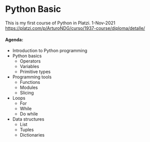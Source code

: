 # Python Basic

This is my first course of Python in Platzi.
1-Nov-2021
https://platzi.com/p/ArturoNDG/curso/1937-course/diploma/detalle/

#### Agenda:
* Introduction to Python programming
* Python basics
  * Operators
  * Variables
  * Primitive types
* Programming tools
  * Functions
  * Modules
  * Slicing
* Loops
  * For
  * While
  * Do while
* Data structures
  * List
  * Tuples
  * Dictionaries
